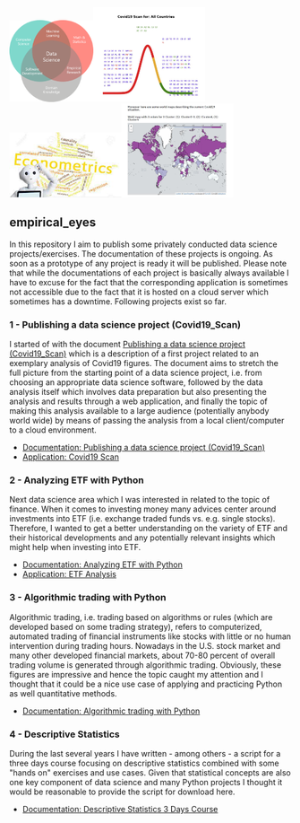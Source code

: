 
<img src = "Data+Science.png" width="150"><img src = "Streamlit_scrsh2.JPG" width="200"><img src = "econometrics.jfif" width="200"><img src = "Streamlit_scrsh5.JPG" width="200">

## empirical_eyes

In this repository I aim to publish some privately conducted data science projects/exercises. The documentation of these projects is ongoing. As soon as a prototype of any project is ready it will be published. Please note that while the documentations of each project is basically always available I have to excuse for the fact that the corresponding application is sometimes not accessible due to the fact that it is hosted on a cloud server which sometimes has a downtime. Following projects exist so far.

### <a name="id1"></a>1 - Publishing a data science project (Covid19_Scan)
I started of with the document [Publishing a data science project (Covid19_Scan)](https://github.com/MWelHeb/01_Covid19_Scan/blob/main/Data_Science_Projects.md) which is a description of a first project related to an exemplary analysis of Covid19 figures. The document aims to stretch the full picture from the starting point of a data science project, i.e. from choosing an appropriate data science software, followed by the data analysis itself which involves data preparation but also presenting the analysis and results through a web application, and finally the topic of making this analysis available to a large audience (potentially anybody world wide) by means of passing the analysis from a local client/computer to a cloud environment.

- [Documentation: Publishing a data science project (Covid19_Scan)](https://github.com/MWelHeb/01_Covid19_Scan/blob/main/Data_Science_Projects.md) 
- [Application: Covid19 Scan](http://18.192.208.203:8501/)

### <a name="id1"></a>2 - Analyzing ETF with Python
Next data science area which I was interested in related to the topic of finance. When it comes to investing money many advices center around investments into ETF (i.e. exchange traded funds vs. e.g. single stocks). Therefore, I wanted to get a better understanding on the variety of ETF and their historical developments and any potentially relevant insights which might help when investing into ETF.

- [Documentation: Analyzing ETF with Python](https://github.com/MWelHeb/02_ETF_Analysis/blob/main/ETF_Analysis.md) 
- [Application: ETF Analysis](http://18.192.208.203:8502/)

### <a name="id1"></a>3 - Algorithmic trading with Python
Algorithmic trading, i.e. trading based on algorithms or rules (which are developed based on some trading strategy), refers to computerized, automated trading of financial instruments like stocks with little or no human intervention during trading hours. Nowadays in the U.S. stock market and many other developed financial markets, about 70-80 percent of overall trading volume is generated through algorithmic trading. Obviously, these figures are impressive and hence the topic caught my attention and I thought that it could be a nice use case of applying and practicing Python as well quantitative methods.

- [Documentation: Algorithmic trading with Python](https://github.com/MWelHeb/03_Algo_Trading/blob/main/Algorithmic_Trading_with_Python.md) 

### <a name="id1"></a>4 - Descriptive Statistics

During the last several years I have written - among others - a script for a three days course focusing on descriptive statistics combined with some "hands on" exercises and use cases. Given that statistical concepts are also one key component of data science and many Python projects I thought it would be reasonable to provide the script for download here.

- [Documentation: Descriptive Statistics 3 Days Course](https://github.com/MWelHeb/04_Descriptive_Statistics/blob/main/Descriptive_Statistics_3days_course.md) 

